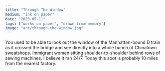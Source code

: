 ```yaml
---
title: "Through The Window"
medium: "ink on paper"
date: "2023-05-11"
tags: ["works on paper", "drawn from memory"]
image: "art/through-the-window.jpg"
---
```

You used to be able to look out the window of the Manhattan-bound D train as it crossed the bridge and see directly into a whole bunch of Chinatown sweatshops. Immigrant women sitting shoulder-to-shoulder behind rows of sewing machines. I believe it ran 24/7. Today this spot is probably 10 miles from the nearest factory.